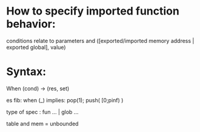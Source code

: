 # How to specify imported function behavior:
conditions relate to parameters and ([exported/imported memory address | exported global], value)
# Syntax:
When (cond) -> (res, set)


es fib: when (_) implies: pop(1); push( [0;pinf) )

type of spec : fun ... | glob ...

table and mem = unbounded